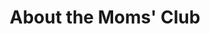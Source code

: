 ---
title: About the Moms' Club
summary: About the Fairlington Moms' Club
headless: true
weight: 10
---